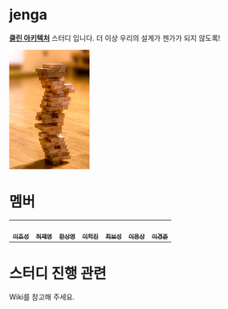 # jenga

**[클린 아키텍처](http://www.yes24.com/Product/Goods/77283734)** 스터디 입니다. 더 이상 우리의 설계가 젠가가 되지 않도록!

<img src="https://github.com/8percent/jenga/blob/753f0a6b40171133ed1f6fa2cc1c9f3fd9cc7dba/images/jenga.jpeg" width="160px;"/>

# 멤버 

<table>
  <tr>
    <td align="center">
      <a href="https://blog.novice.io/">
        <img src="https://avatars2.githubusercontent.com/u/2469766?v=4" width="100px;" alt=""/><br /><sub><b>이호성</b></sub>
      </a>
    </td>
    <td align="center">
      <a href="https://kirade.github.io/">
        <img src="https://avatars.githubusercontent.com/u/13049936?v=4" width="100px;" alt=""/><br /><sub><b>허재영</b></sub>
      </a>
    </td>
    <td align="center">
      <a href="https://hansdev.kr/">
        <img src="https://avatars.githubusercontent.com/u/1438402?v=4" width="100px;" alt=""/><br /><sub><b>한상명</b></sub>
      </a>      
    </td>
    <td align="center">
      <a href="#">
        <img src="https://avatars.githubusercontent.com/u/11434856?s=96&v=4" width="100px;" alt=""/><br /><sub><b>이학진</b></sub>
      </a>
    </td>
    <td align="center">
      <a href="https://stackoverflow.com/users/7562853/boseong-choi">
        <img src="https://avatars.githubusercontent.com/cbscsm" width="100px;" alt=""\><br /><sub><b>최보성</b></sub>
      </a>
    </td>
    <td align="center">
      <a href="#">
        <img src="https://avatars.githubusercontent.com/u/1527908?v=4" width="100px;" alt=""/><br /><sub><b>이용상</b></sub>
      </a>
    </td>
    <td align="center">
      <a href="https://www.youtube.com/channel/UCwrQIv8gM6AUtRfjgesdzeA">
        <img src="https://avatars.githubusercontent.com/u/45473846?v=4" width="100px;" alt=""/><br /><sub><b>이경준</b></sub>
    </td>
  </tr>
</table>

# 스터디 진행 관련

Wiki를 참고해 주세요.
